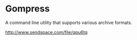 Gompress
========

A command line utility that supports various archive formats.

http://www.sendspace.com/file/qpu6tq
